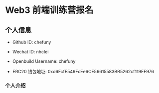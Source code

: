 # Web3 前端训练营报名

## 个人信息

* Github ID: chefuny

* Wechat ID: nhclei

* Openbuild Username: chefuny

* ERC20 钱包地址: 0xd6FcfE549FcEe6CE56615583BB5262cf119EF976

### 个人介绍


